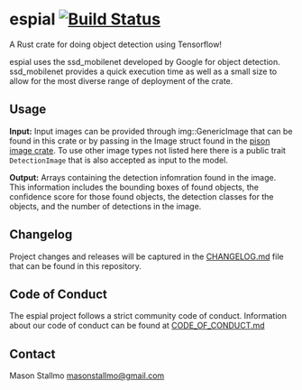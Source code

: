 # espial [![Build Status](https://travis-ci.com/mstallmo/espial.svg?token=U4Xc2CnrxqK79g1m6A4x&branch=master)](https://travis-ci.com/mstallmo/espial)
A Rust crate for doing object detection using Tensorflow!

espial uses the ssd_mobilenet developed by Google for object detection. ssd_mobilenet provides a quick execution time as well as a small size to allow for the most diverse range of deployment of the crate.


## Usage
**Input:** Input images can be provided through img::GenericImage that can be found in this crate or by passing in the Image struct found in the [pison image crate](https://github.com/PistonDevelopers/image). To use other image types not listed here there is a public trait `DetectionImage` that is also accepted as input to the model. 


**Output:** Arrays containing the detection infomration found in the image. This information includes the bounding boxes of found objects, the confidence score for those found objects, the detection classes for the objects, and the number of detections in the image.


## Changelog
Project changes and releases will be captured in the [CHANGELOG.md](CHANGELOG.md) file that can be found in this repository.

## Code of Conduct
The espial project follows a strict community code of conduct. Information about our code of conduct can be found at [CODE_OF_CONDUCT.md](CODE_OF_CONDUCT.md)

## Contact
Mason Stallmo <masonstallmo@gmail.com>
